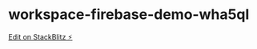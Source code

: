 # workspace-firebase-demo-wha5ql

[Edit on StackBlitz ⚡️](https://stackblitz.com/edit/workspace-firebase-demo-wha5ql)